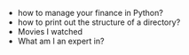 - how to manage your finance in Python?
- how to print out the structure of a directory?
- Movies I watched
- What am I an expert in?